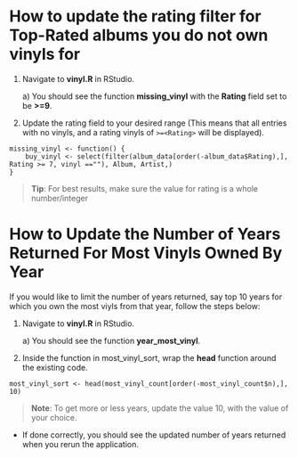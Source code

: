 <!-- _sidebar.md -->

# How to update the rating filter for Top-Rated albums you do not own vinyls for

1) Navigate to **vinyl.R** in RStudio.

    a) You should see the function **missing_vinyl** with the **Rating** field set to be **>=9**.

2) Update the rating field to your desired range (This means that all entries with no vinyls, and a rating vinyls of `>=<Rating>` will be displayed).

<!-- Show code snippet -->
```
missing_vinyl <- function() {
    buy_vinyl <- select(filter(album_data[order(-album_data$Rating),], Rating >= 7, vinyl ==""), Album, Artist,)
}
```

>**Tip**: For best results, make sure the value for rating is a whole number/integer

<!-- Add a Note saying pick an integer value for Rating -->

# How to Update the Number of Years Returned For Most Vinyls Owned By Year

If you would like to limit the number of years returned, say top 10 years for which you own the most viyls from that year, follow the steps below:

1) Navigate to **vinyl.R** in RStudio.

    a) You should see the function **year_most_vinyl**.

2) Inside the function in most_vinyl_sort, wrap the **head** function around the existing code.

```
most_vinyl_sort <- head(most_vinyl_count[order(-most_vinyl_count$n),], 10)

```
>**Note**: To get more or less years, update the value 10, with the value of your choice.
<!-- Add a note saying replace the '10' with their choice values !-->

- If done correctly, you should see the updated number of years returned when you rerun the application.